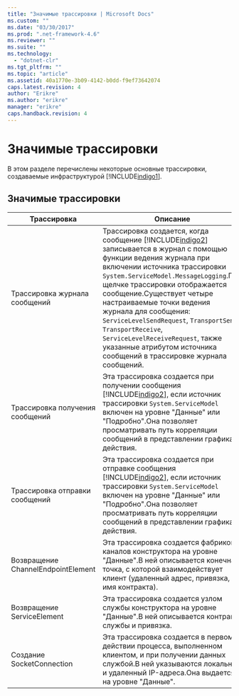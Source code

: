 ```yaml
---
title: "Значимые трассировки | Microsoft Docs"
ms.custom: ""
ms.date: "03/30/2017"
ms.prod: ".net-framework-4.6"
ms.reviewer: ""
ms.suite: ""
ms.technology: 
  - "dotnet-clr"
ms.tgt_pltfrm: ""
ms.topic: "article"
ms.assetid: 40a1770e-3b09-4142-b0dd-f9ef73642074
caps.latest.revision: 4
author: "Erikre"
ms.author: "erikre"
manager: "erikre"
caps.handback.revision: 4
---
```

# Значимые трассировки
В этом разделе перечислены некоторые основные трассировки, создаваемые инфраструктурой [!INCLUDE[indigo1](../../../../../includes/indigo1-md.md)].  
  
## Значимые трассировки  
  
|Трассировка|Описание|  
|-----------------|--------------|  
|Трассировка журнала сообщений|Трассировка создается, когда сообщение [!INCLUDE[indigo2](../../../../../includes/indigo2-md.md)] записывается в журнал с помощью функции ведения журнала при включении источника трассировки `System.ServiceModel.MessageLogging`.При щелчке трассировки отображается сообщение.Существует четыре настраиваемые точки ведения журнала для сообщения: `ServiceLevelSendRequest`, `TransportSend`, `TransportReceive`, `ServiceLevelReceiveRequest`, также указанные атрибутом источника сообщений в трассировке журнала сообщений.|  
|Трассировка получения сообщений|Эта трассировка создается при получении сообщения [!INCLUDE[indigo2](../../../../../includes/indigo2-md.md)], если источник трассировки `System.ServiceModel` включен на уровне "Данные" или "Подробно".Она позволяет просматривать путь корреляции сообщений в представлении графика действия.|  
|Трассировка отправки сообщений|Эта трассировка создается при отправке сообщения [!INCLUDE[indigo2](../../../../../includes/indigo2-md.md)], если источник трассировки `System.ServiceModel` включен на уровне "Данные" или "Подробно".Она позволяет просматривать путь корреляции сообщений в представлении графика действия.|  
|Возвращение ChannelEndpointElement|Эта трассировка создается фабрикой каналов конструктора на уровне "Данные".В ней описывается конечная точка, с которой взаимодействует клиент \(удаленный адрес, привязка, имя контракта\).|  
|Возвращение ServiceElement|Эта трассировка создается узлом службы конструктора на уровне "Данные".В ней описывается контракт службы и привязка.|  
|Создание SocketConnection|Эта трассировка создается в первом действии процесса, выполненном клиентом, и при получении данных службой.В ней указываются локальный и удаленный IP\-адреса.Она выдается на уровне "Данные".|